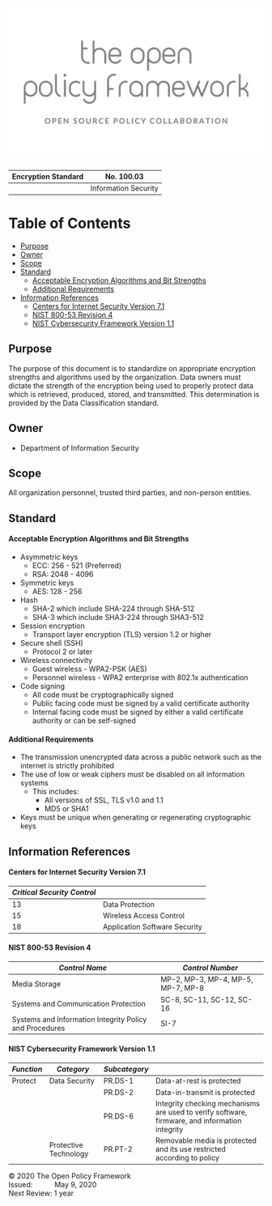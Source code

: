 ![The Open Policy Framework](/images/header.png)
================================================

| Encryption Standard  | No. 100.03           |
| -------------------- | -------------------- |
|                      | Information Security |


# Table of Contents
- [Purpose](#purpose)
- [Owner](#owner)
- [Scope](#scope)
- [Standard](#standard)
  + [Acceptable Encryption Algorithms and Bit Strengths](#acceptable-encryption-algorithms-and-bit-strengths)
  + [Additional Requirements](#additional-requirements)
- [Information References](#information-references)
  + [Centers for Internet Security Version 7.1](#centers-for-internet-security-version-7.1)
  + [NIST 800-53 Revision 4](#nist-800-53-revision-4)
  + [NIST Cybersecurity Framework Version 1.1](#nist-cybersecurity-framework-version-1.1)

## Purpose
The purpose of this document is to standardize on appropriate encryption strengths and algorithms used by the organization. Data owners must dictate the strength of the encryption being used to properly protect data which is retrieved, produced, stored, and transmitted. This determination is provided by the Data Classification standard. 

## Owner
- Department of Information Security

## Scope
All organization personnel, trusted third parties, and non-person entities.

## Standard

#### Acceptable Encryption Algorithms and Bit Strengths
- Asymmetric keys
  + ECC: 256 - 521 (Preferred)
  + RSA: 2048 - 4096
- Symmetric keys
  + AES: 128 - 256
- Hash
  + SHA-2 which include SHA-224 through SHA-512
  + SHA-3 which include SHA3-224 through SHA3-512
- Session encryption
  + Transport layer encryption (TLS) version 1.2 or higher
- Secure shell (SSH)
  + Protocol 2 or later
- Wireless connectivity
  + Guest wireless - WPA2-PSK (AES)
  + Personnel wireless - WPA2 enterprise with 802.1x authentication
- Code signing
  + All code must be cryptographically signed
  + Public facing code must be signed by a valid certificate authority
  + Internal facing code must be signed by either a valid certificate authority or can be self-signed

#### Additional Requirements
- The transmission unencrypted data across a public network such as the internet is strictly prohibited
- The use of low or weak ciphers must be disabled on all information systems
  + This includes:
    * All versions of SSL, TLS v1.0 and 1.1
    * MD5 or SHA1
- Keys must be unique when generating or regenerating cryptographic keys 

## Information References

#### Centers for Internet Security Version 7.1

| _Critical Security Control_ |                               |
| --------------------------- | ----------------------------- |
| 13                          | Data Protection               |
| 15                          | Wireless Access Control       |
| 18                          | Application Software Security | 

#### NIST 800-53 Revision 4

| _Control Name_                                          | _Control Number_                   |
| ------------------------------------------------------- | ---------------------------------- |
| Media Storage                                           | MP-2, MP-3, MP-4, MP-5, MP-7, MP-8 |
| Systems and Communication Protection                    | SC-8, SC-11, SC-12, SC-16          |
| Systems and Information Integrity Policy and Procedures | SI-7                               | 

#### NIST Cybersecurity Framework Version 1.1

| _Function_ | _Category_            | _Subcategory_ |                                                                                                |
| ---------- | --------------------- | ------------- | ---------------------------------------------------------------------------------------------- |
| Protect    | Data Security         | PR.DS-1       | Data-at-rest is protected                                                                      |
|            |                       | PR.DS-2       | Data-in-transmit is protected                                                                  |
|            |                       | PR.DS-6       | Integrity checking mechanisms are used to verify software, firmware, and information integrity |
|            | Protective Technology | PR.PT-2       | Removable media is protected and its use restricted according to policy                        | 

<div class='footer'>
  &copy; 2020 The Open Policy Framework </br>
  Issued: &nbsp;&nbsp;&nbsp;&nbsp;&nbsp;&nbsp;&nbsp;&nbsp;&nbsp; May 9, 2020 </br>
  Next Review: 1 year </br>
</div>